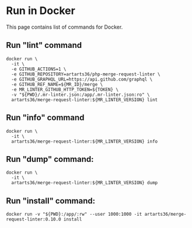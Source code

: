 # Run in Docker

This page contains list of commands for Docker.

## Run "lint" command

```shell
docker run \
  -it \
  -e GITHUB_ACTIONS=1 \
  -e GITHUB_REPOSITORY=artarts36/php-merge-request-linter \
  -e GITHUB_GRAPHQL_URL=https://api.github.com/graphql \
  -e GITHUB_REF_NAME=${MR_ID}/merge \
  -e MR_LINTER_GITHUB_HTTP_TOKEN=${TOKEN} \
  -v "${PWD}/.mr-linter.json:/app/.mr-linter.json:ro" \
  artarts36/merge-request-linter:${MR_LINTER_VERSION} lint
```

## Run "info" command

```shell
docker run \
  -it \
  artarts36/merge-request-linter:${MR_LINTER_VERSION} info
```

## Run "dump" command:

```shell
docker run \
  -it \
  artarts36/merge-request-linter:${MR_LINTER_VERSION} dump
```

## Run "install" command:

```shell
docker run -v "${PWD}:/app/:rw" --user 1000:1000 -it artarts36/merge-request-linter:0.10.0 install
```

